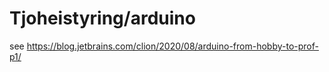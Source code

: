 # Tjoheistyring/arduino

see https://blog.jetbrains.com/clion/2020/08/arduino-from-hobby-to-prof-p1/



